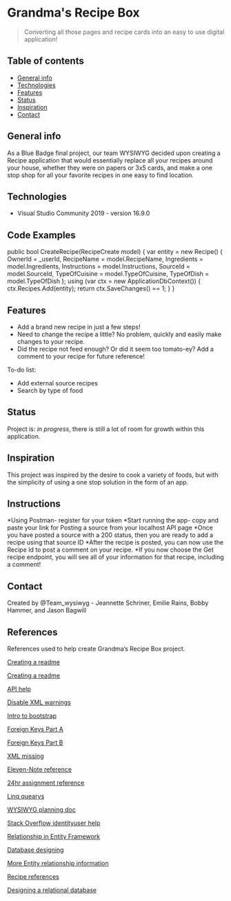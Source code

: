 # Grandma's Recipe Box
> Converting all those pages and recipe cards into an easy to use digital application!

## Table of contents
* [General info](#general-info)
* [Technologies](#technologies)
* [Features](#features)
* [Status](#status)
* [Inspiration](#inspiration)
* [Contact](#contact)

## General info
As a Blue Badge final project, our team WYSIWYG decided upon creating a Recipe application that would essentially
replace all your recipes around your house, whether they were on papers or 3x5 cards, and make a one stop shop for 
all your favorite recipes in one easy to find location.


## Technologies
* Visual Studio Community 2019 - version 16.9.0 


## Code Examples
public bool CreateRecipe(RecipeCreate model)
        {
            var entity =
                new Recipe()
                {
                    OwnerId = _userId,
                    RecipeName = model.RecipeName,
                    Ingredients = model.Ingredients,
                    Instructions = model.Instructions,
                    SourceId = model.SourceId,
                    TypeOfCuisine = model.TypeOfCuisine,
                    TypeOfDish = model.TypeOfDish
                };
            using (var ctx = new ApplicationDbContext())
            {
                ctx.Recipes.Add(entity);
                return ctx.SaveChanges() == 1;
            }
        }

## Features
* Add a brand new recipe in just a few steps!
* Need to change the recipe a little? No problem, quickly and easily make changes to your recipe.
* Did the recipe not feed enough? Or did it seem too tomato-ey? Add a comment to your recipe for future reference!

To-do list:
* Add external source recipes
* Search by type of food

## Status
Project is: _in progress_, there is still a lot of room for growth within this application.

## Inspiration
This project was inspired by the desire to cook a variety of foods, but with the simplicity of using a one stop solution in the form of an app.

## Instructions
*Using Postman- register for your token
*Start running the app- copy and paste your link for Posting a source from your localhost API page
*Once you have posted a source with a 200 status, then you are ready to add a recipe using that source ID
*After the recipe is posted, you can now use the Recipe Id to post a comment on your recipe.
*If you now choose the Get recipe endpoint, you will see all of your information for that recipe, including a comment!

## Contact
Created by @Team_wysiwyg - Jeannette Schriner, Emilie Rains, Bobby Hammer, and Jason Bagwill

## References
References used to help create Grandma’s Recipe Box project.

[Creating a readme](http://www.makeareadme.com)

[Creating a readme](http://bulldog.com/news/449-how-to-write-a-good-readme-for-your-github-project)

[API help](https://docs.microsoft.com/en-us/aspnet/web-api/overview/getting-started-with-aspnet-web-api/creating-api-help-pages) 

[Disable XML warnings](https://stackoverflow.com/questions/7982525/visual-studio-disabling-missing-xml-comment-warning) 

[Intro to bootstrap](https://www.youtube.com/watch?v=vRqz_zUiJTw&feature=youtu.be) 

[Foreign Keys Part A](https://www.youtube.com/watch?v=tvq9U4K2p-s&feature=youtu.be)

[Foreign Keys Part B](https://www.youtube.com/watch?v=XMvF_KUxKRA&feature=youtu.be) 

[XML missing](https://www.compilemode.com/2021/01/cs1591-missing-xml-comment-for-publicly-type-or-member.html) 

[Eleven-Note reference](https://elevenfifty.instructure.com/courses/550/pages/eleven-note)

[24hr assignment reference](https://elevenfifty.instructure.com/courses/550/assignments/9416) 

[Linq quearys](https://docs.microsoft.com/en-us/dotnet/csharp/programming-guide/concepts/linq/basic-linq-query-operations) 

[WYSIWYG planning doc](https://docs.google.com/document/d/19UD_SP4vk9PIlEWFYpyy_UXuN3V4oWbJAKHnf4kF3kc/edit?ts=6035aae6#heading=h.apyy2fblhnhk) 

[Stack Overflow identityuser help](https://stackoverflow.com/questions/40532987/how-to-extend-identityuser-with-custom-property/)

[Relationship in Entity Framework](https://www.c-sharpcorner.com/UploadFile/3d39b4/relationship-in-entity-framework-using-code-first-approach-w/)

[Database designing](https://docs.oracle.com/cd/E57185_01/EDBAG/dindesin.html) 

[More Entity relationship information](http://mirror.informatimago.com/next/developer.apple.com/documentation/LegacyTechnologies/WebObjects/WebObjects_4.5/System/Documentation/Developer/EnterpriseObjects/DevGuide/ApA_ERMd.html)

[Recipe references](https://cooking.nytimes.com/) 

[Designing a relational database](https://dev.to/amckean12/designing-a-relational-database-for-a-cookbook-4nj6)

